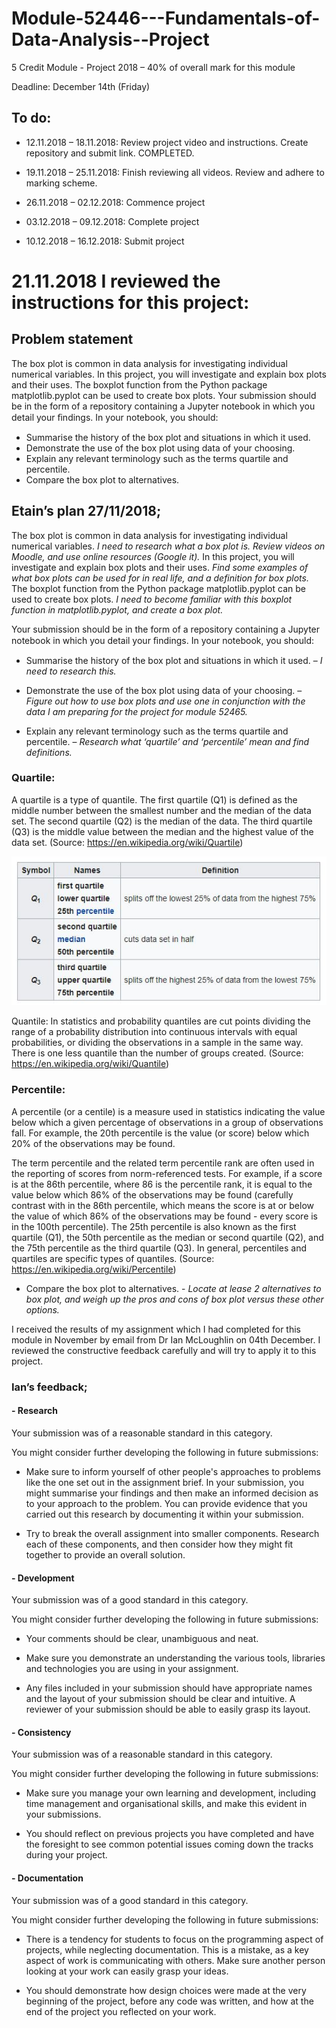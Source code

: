 # Module-52446---Fundamentals-of-Data-Analysis--Project
5 Credit Module - Project 2018 – 40% of overall mark for this module 

Deadline: December 14th (Friday)

## To do:
-	12.11.2018 – 18.11.2018: Review project video and instructions. Create repository and submit link. COMPLETED.

-	19.11.2018 – 25.11.2018: Finish reviewing all videos. Review and adhere to marking scheme.

-	26.11.2018 – 02.12.2018: Commence project

-	03.12.2018 – 09.12.2018: Complete project

-	10.12.2018 – 16.12.2018: Submit project

# 21.11.2018 I reviewed the instructions for this project:
## Problem statement 
The box plot is common in data analysis for investigating individual numerical variables. In this project, you will investigate and explain box plots and their uses. The boxplot function from the Python package matplotlib.pyplot can be used to create box plots. Your submission should be in the form of a repository containing a Jupyter notebook in which you detail your ﬁndings. In your notebook, you should: 
- Summarise the history of the box plot and situations in which it used. 
- Demonstrate the use of the box plot using data of your choosing. 
- Explain any relevant terminology such as the terms quartile and percentile. 
- Compare the box plot to alternatives.

## Etain’s plan 27/11/2018;

The box plot is common in data analysis for investigating individual numerical variables. *I need to research what a box plot is. Review videos on Moodle, and use online resources (Google it).* 
In this project, you will investigate and explain box plots and their uses. *Find some examples of what box plots can be used for in real life, and a definition for box plots.* 
The boxplot function from the Python package matplotlib.pyplot can be used to create box plots. *I need to become familiar with this boxplot function in matplotlib.pyplot, and create a box plot.* 

Your submission should be in the form of a repository containing a Jupyter notebook in which you detail your ﬁndings. In your notebook, you should: 

- Summarise the history of the box plot and situations in which it used.  – *I need to research this.*

- Demonstrate the use of the box plot using data of your choosing. – *Figure out how to use box plots and use one in conjunction with the data I am preparing for the project for module 52465.*

- Explain any relevant terminology such as the terms quartile and percentile. – *Research what ‘quartile’ and ‘percentile’ mean and find definitions.*

### Quartile: 
A quartile is a type of quantile. The first quartile (Q1) is defined as the middle number between the smallest number and the median of the data set. The second quartile (Q2) is the median of the data. The third quartile (Q3) is the middle value between the median and the highest value of the data set. (Source: https://en.wikipedia.org/wiki/Quartile) 

![Screenshot](Quartile.jpg)

Quantile: In statistics and probability quantiles are cut points dividing the range of a probability distribution into continuous intervals with equal probabilities, or dividing the observations in a sample in the same way. There is one less quantile than the number of groups created. (Source: https://en.wikipedia.org/wiki/Quantile)

### Percentile: 
A percentile (or a centile) is a measure used in statistics indicating the value below which a given percentage of observations in a group of observations fall. For example, the 20th percentile is the value (or score) below which 20% of the observations may be found.

The term percentile and the related term percentile rank are often used in the reporting of scores from norm-referenced tests. For example, if a score is at the 86th percentile, where 86 is the percentile rank, it is equal to the value below which 86% of the observations may be found (carefully contrast with in the 86th percentile, which means the score is at or below the value of which 86% of the observations may be found - every score is in the 100th percentile). The 25th percentile is also known as the first quartile (Q1), the 50th percentile as the median or second quartile (Q2), and the 75th percentile as the third quartile (Q3). In general, percentiles and quartiles are specific types of quantiles. (Source: https://en.wikipedia.org/wiki/Percentile)

- Compare the box plot to alternatives. - *Locate at lease 2 alternatives to box plot, and weigh up the pros and cons of box plot versus these other options.*

I received the results of my assignment which I had completed for this module in November by email from Dr Ian McLoughlin on 04th December. I reviewed the constructive feedback carefully and will try to apply it to this project.

### Ian’s feedback;

#### -	Research

Your submission was of a reasonable standard in this category.

You might consider further developing the following in future submissions:

- Make sure to inform yourself of other people's approaches to problems like the one set out in the assignment brief. In your submission, you might summarise your findings and then make an informed decision as to your approach to the problem. You can provide evidence that you carried out this research by documenting it within your submission.

- Try to break the overall assignment into smaller components. Research each of these components, and then consider how they might fit together to provide an overall solution.

#### -	Development

Your submission was of a good standard in this category.

You might consider further developing the following in future submissions:

- Your comments should be clear, unambiguous and neat.

- Make sure you demonstrate an understanding the various tools, libraries and technologies you are using in your assignment.

- Any files included in your submission should have appropriate names and the layout of your submission should be clear and intuitive. A reviewer of your submission should be able to easily grasp its layout.

#### -	Consistency

Your submission was of a reasonable standard in this category.

You might consider further developing the following in future submissions:

- Make sure you manage your own learning and development, including time management and organisational skills, and make this evident in your submissions.

- You should reflect on previous projects you have completed and have the foresight to see common potential issues coming down the tracks during your project.

#### -	Documentation

Your submission was of a good standard in this category.

You might consider further developing the following in future submissions:

- There is a tendency for students to focus on the programming aspect of projects, while neglecting documentation. This is a mistake, as a key aspect of work is communicating with others. Make sure another person looking at your work can easily grasp your ideas.

- You should demonstrate how design choices were made at the very beginning of the project, before any code was written, and how at the end of the project you reflected on your work.
